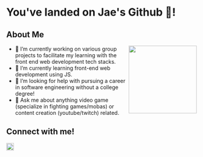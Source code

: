 <!--
**JavontaeH/JavontaeH** is a ✨ _special_ ✨ repository because its `README.md` (this file) appears on your GitHub profile.

Here are some ideas to get you started:
-->

<h1> You've landed on Jae's Github 🚀!</h1>
<p align='center'>


<h2> About Me</h2>

<img align="right" height="180em" src="https://github-readme-stats.vercel.app/api?username=drteresavasquez&show_icons=true&hide_border=true&&count_private=true&include_all_commits=true" />

- 🔭 I’m currently working on various group projects to facilitate my learning with the front end web development tech stacks.  
- 🌱 I’m currently learning front-end web development using JS.
- 🤔 I’m looking for help with pursuing a career in software engineering without a college degree!
- 💬 Ask me about anything video game (specialize in fighting games/mobas) or content creation (youtube/twitch) related.



<h2> Connect with me! </h2>
<a href = 'https://www.linkedin.com/in/drteresavasquez'> <img width='20px' align= 'center' src="https://raw.githubusercontent.com/rahulbanerjee26/githubAboutMeGenerator/main/icons/linked-in-alt.svg"/></a>

